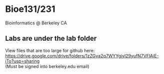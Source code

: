 # Bioe131/231

Bioinformatics @ Berkeley CA

## Labs are under the lab folder

View files that are too large for github here:  
https://drive.google.com/drive/folders/1zZGva2q7WYYgjyl29yufN7VFlAiE-iTo?usp=sharing  
(Must be signed into berkeley.edu email)
